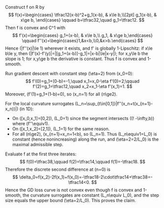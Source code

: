 Construct f on R by
$$
f(x)=\begin{cases}
 \tfrac12(x-b)^2+g_1(x-b), & x\le b,\\[2pt]
 g_1(x-b), & x\ge b,
 \end{cases}
\qquad b=\tfrac32,\quad g_1=\tfrac12.
$$
Then f is convex and C^1 with
$$
f'(x)=\begin{cases} g_1+(x-b), & x\le b,\\ g_1, & x\ge b,\end{cases}
\qquad f''(x)=\begin{cases}1,&x<b,\\0,&x>b.\end{cases}
$$
Hence \(|f''(x)|\le 1\) wherever it exists, and f' is globally 1-Lipschitz: if x\le b\le y, then
\(|f'(x)-f'(y)|=|[g_1+(x-b)]-g_1|=|x-b|\le|x-y|\); for x,y\le b the slope is 1; for x,y\ge b the derivative is constant. Thus f is convex and 1-smooth.

Run gradient descent with constant step \(\eta=2\) from \(x_0=0\):
$$
f'(0)=g_1+(0-b)=-1,\quad x_1=x_0-\eta f'(0)=2;\qquad f'(2)=g_1=\tfrac12,\quad x_2=x_1-\eta f'(x_1)=1.
$$
Moreover, \(f'(1)=g_1+(1-b)=0\), so \(x_n=1\) for all \(n\ge2\).

For the local curvature surrogates \(L_n=\sup_{t\in[0,1]}|f''(x_n+t(x_{n+1}-x_n))|\) (in 1D):
- On \([x_0,x_1]=[0,2]\), \(L_0=1\) since the segment intersects \((\! -\infty,b)\) where \(f''\equiv1\).
- On \([x_1,x_2]=[2,1]\), \(L_1=1\) for the same reason.
- For all \(n\ge2\), \(x_{n+1}=x_n=1<b\), so \(L_n=1\).
Thus \(L_n\equiv1=L_0\) is constant (hence nonincreasing) along the run, and \(\eta=2=2/L_0\) is the maximal admissible step.

Evaluate f at the first three iterates:
$$
f(0)=\tfrac38,\qquad f(2)=\tfrac14,\qquad f(1)=-\tfrac18.
$$
Therefore the discrete second difference at \(n=0\) is
$$
\delta_0=f(x_2)-2f(x_1)+f(x_0)=-\tfrac18-2\cdot\tfrac14+\tfrac38=-\tfrac14<0.
$$
Hence the GD loss curve is not convex even though f is convex and 1-smooth, the curvature surrogates are constant \(L_n\equiv L_0\), and the step size equals the upper bound \(\eta=2/L_0\). This proves the claim.